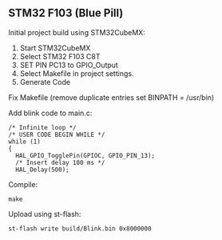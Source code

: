 ## STM32 F103 (Blue Pill)

Initial project build using STM32CubeMX:

1. Start STM32CubeMX
2. Select STM32 F103 C8T
3. SET PIN PC13 to GPIO_Output
4. Select Makefile in project settings.
3. Generate Code

Fix Makefile (remove duplicate entries set BINPATH = /usr/bin)

Add blink code to main.c:

    /* Infinite loop */
    /* USER CODE BEGIN WHILE */
    while (1)
    {
      HAL_GPIO_TogglePin(GPIOC, GPIO_PIN_13);
      /* Insert delay 100 ms */
      HAL_Delay(500);

Compile:

    make

Upload using st-flash:
    
    st-flash write build/Blink.bin 0x8000000

